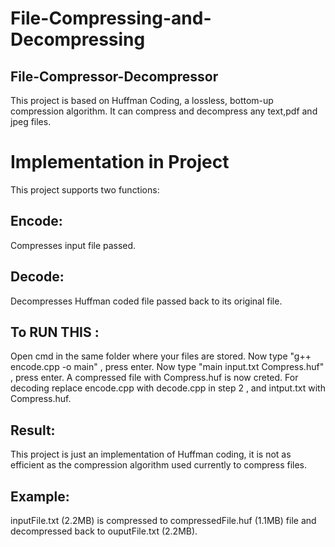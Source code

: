 # File-Compressing-and-Decompressing

## File-Compressor-Decompressor
This project is based on Huffman Coding, a lossless, bottom-up compression algorithm. It can compress and decompress any text,pdf and jpeg files.


# Implementation in Project
This project supports two functions:

## Encode: 
Compresses input file passed.

## Decode: 
Decompresses Huffman coded file passed back to its original file.

## To RUN THIS :
Open cmd in the same folder where your files are stored.
Now type "g++ encode.cpp -o main" , press enter.
Now type "main input.txt Compress.huf" , press enter.
A compressed file with Compress.huf is now creted.
For decoding replace encode.cpp with decode.cpp in step 2 , and intput.txt with Compress.huf.


## Result:
This project is just an implementation of Huffman coding, it is not as efficient as the compression algorithm used currently to compress files.

## Example:
inputFile.txt (2.2MB) is compressed to compressedFile.huf (1.1MB) file and decompressed back to ouputFile.txt (2.2MB).
